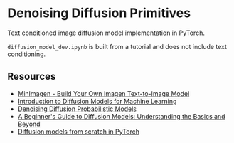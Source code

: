 # Denoising Diffusion Primitives

Text conditioned image diffusion model implementation in PyTorch.

`diffusion_model_dev.ipynb` is built from a tutorial and does not include text conditioning.

## Resources
- [MinImagen - Build Your Own Imagen Text-to-Image Model](https://www.assemblyai.com/blog/minimagen-build-your-own-imagen-text-to-image-model/)
- [Introduction to Diffusion Models for Machine Learning](https://www.assemblyai.com/blog/diffusion-models-for-machine-learning-introduction/)
- [Denoising Diffusion Probabilistic Models](https://arxiv.org/pdf/2006.11239.pdf)
- [A Beginner's Guide to Diffusion Models: Understanding the Basics and Beyond](https://roysubhradip.hashnode.dev/a-beginners-guide-to-diffusion-models-understanding-the-basics-and-beyond)
- [Diffusion models from scratch in PyTorch](https://www.youtube.com/watch?v=a4Yfz2FxXiY)
